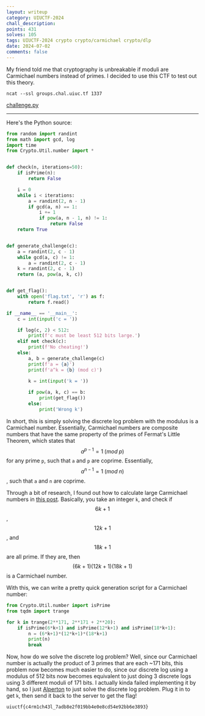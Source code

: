 ```yaml
---
layout: writeup
category: UIUCTF-2024
chall_description:
points: 431
solves: 105
tags: UIUCTF-2024 crypto crypto/carmichael crypto/dlp
date: 2024-07-02
comments: false
---
```


<script
  src="https://cdn.mathjax.org/mathjax/latest/MathJax.js?config=TeX-AMS-MML_HTMLorMML"
  type="text/javascript">
</script>

My friend told me that cryptography is unbreakable if moduli are Carmichael numbers instead of primes. I decided to use this CTF to test out this theory.

`ncat --ssl groups.chal.uiuc.tf 1337`

[challenge.py](https://github.com/Nightxade/ctf-writeups/tree/master/assets/CTFs/UIUCTF-2024/groups-challenge.py)  

---

Here's the Python source:  

```py
from random import randint
from math import gcd, log
import time
from Crypto.Util.number import *


def check(n, iterations=50):
    if isPrime(n):
        return False

    i = 0
    while i < iterations:
        a = randint(2, n - 1)
        if gcd(a, n) == 1:
            i += 1
            if pow(a, n - 1, n) != 1:
                return False
    return True


def generate_challenge(c):
    a = randint(2, c - 1)
    while gcd(a, c) != 1:
        a = randint(2, c - 1)
    k = randint(2, c - 1)
    return (a, pow(a, k, c))


def get_flag():
    with open('flag.txt', 'r') as f:
        return f.read()

if __name__ == '__main__':
    c = int(input('c = '))

    if log(c, 2) < 512:
        print(f'c must be least 512 bits large.')
    elif not check(c):
        print(f'No cheating!')
    else:
        a, b = generate_challenge(c)
        print(f'a = {a}')
        print(f'a^k = {b} (mod c)')
        
        k = int(input('k = '))

        if pow(a, k, c) == b:
            print(get_flag())
        else:
            print('Wrong k')
```

In short, this is simply solving the discrete log problem with the modulus is a Carmichael number. Essentially, Carmichael numbers are composite numbers that have the same property of the primes of Fermat's Little Theorem, which states that $$a^{p-1}=1\;(mod \;p)$$ for any prime `p`, such that `a` and `p` are coprime. Essentially, $$a^{n-1}=1\;(mod\;n)$$, such that `a` and `n` are coprime.  

Through a bit of research, I found out how to calculate large Carmichael numbers in [this post](https://math.stackexchange.com/questions/3029794/large-carmichael-number). Basically, you take an integer `k`, and check if $$6k+1$$, $$12k+1$$, and $$18k+1$$ are all prime. If they are, then $$(6k+1)(12k+1)(18k+1)$$ is a Carmichael number.  

With this, we can write a pretty quick generation script for a Carmichael number:  

```py
from Crypto.Util.number import isPrime
from tqdm import trange

for k in trange(2**171, 2**171 + 2**20):
    if isPrime(6*k+1) and isPrime(12*k+1) and isPrime(18*k+1):
        n = (6*k+1)*(12*k+1)*(18*k+1)
        print(n)
        break
```

Now, how do we solve the discrete log problem? Well, since our Carmichael number is actually the product of 3 primes that are each ~171 bits, this problem now becomes much easier to do, since our discrete log using a modulus of 512 bits now becomes equivalent to just doing 3 discrete logs using 3 different moduli of 171 bits. I actually kinda failed implementing it by hand, so I just [Alperton](https://www.alpertron.com.ar/DILOG.HTM) to just solve the discrete log problem. Plug it in to get `k`, then send it back to the server to get the flag!  

    uiuctf{c4rm1ch43l_7adb8e2f019bb4e0e8cd54e92bb6e3893}